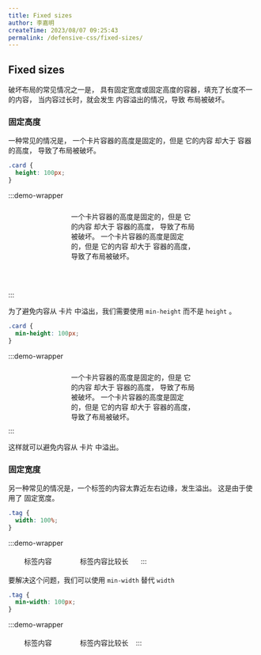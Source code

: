 ```yaml
---
title: Fixed sizes
author: 李嘉明
createTime: 2023/08/07 09:25:43
permalink: /defensive-css/fixed-sizes/
---
```


## Fixed sizes

破坏布局的常见情况之一是， 具有固定宽度或固定高度的容器，填充了长度不一的内容，
当内容过长时，就会发生 内容溢出的情况，导致 布局被破坏。

### 固定高度

一种常见的情况是， 一个卡片容器的高度是固定的，但是 它的内容 却大于 容器的高度，
导致了布局被破坏。

<style>
.card-1-110 {
  height: 100px;
  width: 250px;
  margin: 0 auto;
  padding: 10px;
  background: var(--vp-c-bg);
  border: 1px solid var(--vp-c-divider-light);
  border-radius: 5px;
  box-shadow: var(--vp-shadow-2);
}

.card-2-110 {
  min-height: 100px;
  width: 250px;
  margin: 0 auto ;
  padding: 10px;
  background: var(--vp-c-bg);
  border: 1px solid var(--vp-c-divider-light);
  border-radius: 5px;
  box-shadow: var(--vp-shadow-2);
}

.card-mask-110 {
  height: 50px;
}
</style>

```css
.card {
  height: 100px;
}
```

:::demo-wrapper

<div class="card-1-110">
一个卡片容器的高度是固定的，但是 它的内容 却大于 容器的高度， 导致了布局被破坏。
一个卡片容器的高度是固定的，但是 它的内容 却大于 容器的高度， 导致了布局被破坏。
</div>
<div class="card-mask-110"></div>
:::

为了避免内容从 卡片 中溢出，我们需要使用 `min-height` 而不是 `height` 。

```css
.card {
  min-height: 100px;
}
```

:::demo-wrapper

<div class="card-2-110">
一个卡片容器的高度是固定的，但是 它的内容 却大于 容器的高度， 导致了布局被破坏。
一个卡片容器的高度是固定的，但是 它的内容 却大于 容器的高度， 导致了布局被破坏。
</div>
:::

这样就可以避免内容从 卡片 中溢出。

### 固定宽度

另一种常见的情况是，一个标签的内容太靠近左右边缘，发生溢出。
这是由于使用了 固定宽度。

```css
.tag {
  width: 100%;
}
```

<style>
.tag-110 {
  display: inline-block;
  width: 100px;
  text-align: center;
  padding: 4px 10px;
  margin-right: 10px;
  color: var(--vp-c-brand-1);
  border: solid 1px var(--vp-c-brand-1);
  border-radius: 5px;
  text-wrap: nowrap;
  background: var(--vp-c-bg);
}
.tag-110:last-of-type {
  margin-right: 0;
}
.tag-110.tag-min {
  width: unset;
  min-width: 100px;
}
</style>

:::demo-wrapper

  <div class="tag-110">标签内容</div>
  <div class="tag-110">标签内容比较长</div>
:::

要解决这个问题，我们可以使用 `min-width` 替代 `width`

```css
.tag {
  min-width: 100px;
}
```

:::demo-wrapper

  <div class="tag-110 tag-min">标签内容</div>
  <div class="tag-110 tag-min">标签内容比较长</div>
:::
